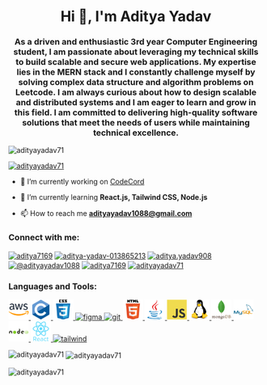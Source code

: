 <h1 align="center">Hi 👋, I'm Aditya Yadav</h1>
<h3 align="center">As a driven and enthusiastic 3rd year Computer Engineering student, I am passionate about leveraging my technical skills to build scalable and secure web applications. My expertise lies in the MERN stack and I constantly challenge myself by solving complex data structure and algorithm problems on Leetcode. I am always curious about how to design scalable and distributed systems and I am eager to learn and grow in this field. I am committed to delivering high-quality software solutions that meet the needs of users while maintaining technical excellence.</h3>

<p align="left"> <img src="https://komarev.com/ghpvc/?username=adityayadav71&label=Profile%20views&color=0e75b6&style=flat" alt="adityayadav71" /> </p>

<p align="left"> <a href="https://github.com/ryo-ma/github-profile-trophy"><img src="https://github-profile-trophy.vercel.app/?username=adityayadav71" alt="adityayadav71" /></a> </p>

- 🔭 I’m currently working on [CodeCord](https://github.com/adityayadav71/CodeCord)

- 🌱 I’m currently learning **React.js, Tailwind CSS, Node.js**

- 📫 How to reach me **adityayadav1088@gmail.com**

<h3 align="left">Connect with me:</h3>
<p align="left">
<a href="https://twitter.com/aditya7169" target="blank"><img align="center" src="https://raw.githubusercontent.com/rahuldkjain/github-profile-readme-generator/master/src/images/icons/Social/twitter.svg" alt="aditya7169" height="30" width="40" /></a>
<a href="https://linkedin.com/in/aditya-yadav-013865213" target="blank"><img align="center" src="https://raw.githubusercontent.com/rahuldkjain/github-profile-readme-generator/master/src/images/icons/Social/linked-in-alt.svg" alt="aditya-yadav-013865213" height="30" width="40" /></a>
<a href="https://instagram.com/aditya.yadav908" target="blank"><img align="center" src="https://raw.githubusercontent.com/rahuldkjain/github-profile-readme-generator/master/src/images/icons/Social/instagram.svg" alt="aditya.yadav908" height="30" width="40" /></a>
<a href="https://medium.com/@adityayadav1088" target="blank"><img align="center" src="https://raw.githubusercontent.com/rahuldkjain/github-profile-readme-generator/master/src/images/icons/Social/medium.svg" alt="@adityayadav1088" height="30" width="40" /></a>
<a href="https://www.hackerrank.com/aditya7169" target="blank"><img align="center" src="https://raw.githubusercontent.com/rahuldkjain/github-profile-readme-generator/master/src/images/icons/Social/hackerrank.svg" alt="aditya7169" height="30" width="40" /></a>
<a href="https://www.leetcode.com/adityayadav71" target="blank"><img align="center" src="https://raw.githubusercontent.com/rahuldkjain/github-profile-readme-generator/master/src/images/icons/Social/leet-code.svg" alt="adityayadav71" height="30" width="40" /></a>
</p>

<h3 align="left">Languages and Tools:</h3>
<p align="left"> <a href="https://aws.amazon.com" target="_blank" rel="noreferrer"> <img src="https://raw.githubusercontent.com/devicons/devicon/master/icons/amazonwebservices/amazonwebservices-original-wordmark.svg" alt="aws" width="40" height="40"/> </a> <a href="https://www.cprogramming.com/" target="_blank" rel="noreferrer"> <img src="https://raw.githubusercontent.com/devicons/devicon/master/icons/c/c-original.svg" alt="c" width="40" height="40"/> </a> <a href="https://www.w3schools.com/css/" target="_blank" rel="noreferrer"> <img src="https://raw.githubusercontent.com/devicons/devicon/master/icons/css3/css3-original-wordmark.svg" alt="css3" width="40" height="40"/> </a> <a href="https://www.figma.com/" target="_blank" rel="noreferrer"> <img src="https://www.vectorlogo.zone/logos/figma/figma-icon.svg" alt="figma" width="40" height="40"/> </a> <a href="https://git-scm.com/" target="_blank" rel="noreferrer"> <img src="https://www.vectorlogo.zone/logos/git-scm/git-scm-icon.svg" alt="git" width="40" height="40"/> </a> <a href="https://www.w3.org/html/" target="_blank" rel="noreferrer"> <img src="https://raw.githubusercontent.com/devicons/devicon/master/icons/html5/html5-original-wordmark.svg" alt="html5" width="40" height="40"/> </a> <a href="https://www.java.com" target="_blank" rel="noreferrer"> <img src="https://raw.githubusercontent.com/devicons/devicon/master/icons/java/java-original.svg" alt="java" width="40" height="40"/> </a> <a href="https://developer.mozilla.org/en-US/docs/Web/JavaScript" target="_blank" rel="noreferrer"> <img src="https://raw.githubusercontent.com/devicons/devicon/master/icons/javascript/javascript-original.svg" alt="javascript" width="40" height="40"/> </a> <a href="https://www.linux.org/" target="_blank" rel="noreferrer"> <img src="https://raw.githubusercontent.com/devicons/devicon/master/icons/linux/linux-original.svg" alt="linux" width="40" height="40"/> </a> <a href="https://www.mongodb.com/" target="_blank" rel="noreferrer"> <img src="https://raw.githubusercontent.com/devicons/devicon/master/icons/mongodb/mongodb-original-wordmark.svg" alt="mongodb" width="40" height="40"/> </a> <a href="https://www.mysql.com/" target="_blank" rel="noreferrer"> <img src="https://raw.githubusercontent.com/devicons/devicon/master/icons/mysql/mysql-original-wordmark.svg" alt="mysql" width="40" height="40"/> </a> <a href="https://nodejs.org" target="_blank" rel="noreferrer"> <img src="https://raw.githubusercontent.com/devicons/devicon/master/icons/nodejs/nodejs-original-wordmark.svg" alt="nodejs" width="40" height="40"/> </a> <a href="https://reactjs.org/" target="_blank" rel="noreferrer"> <img src="https://raw.githubusercontent.com/devicons/devicon/master/icons/react/react-original-wordmark.svg" alt="react" width="40" height="40"/> </a> <a href="https://tailwindcss.com/" target="_blank" rel="noreferrer"> <img src="https://www.vectorlogo.zone/logos/tailwindcss/tailwindcss-icon.svg" alt="tailwind" width="40" height="40"/> </a> </p>

<p><img align="left" src="https://github-readme-stats.vercel.app/api/top-langs?username=adityayadav71&show_icons=true&locale=en&layout=compact" alt="adityayadav71" /></p>

<p>&nbsp;<img align="center" src="https://github-readme-stats.vercel.app/api?username=adityayadav71&show_icons=true&locale=en" alt="adityayadav71" /></p>

<p><img align="center" src="https://github-readme-streak-stats.herokuapp.com/?user=adityayadav71&" alt="adityayadav71" /></p>
